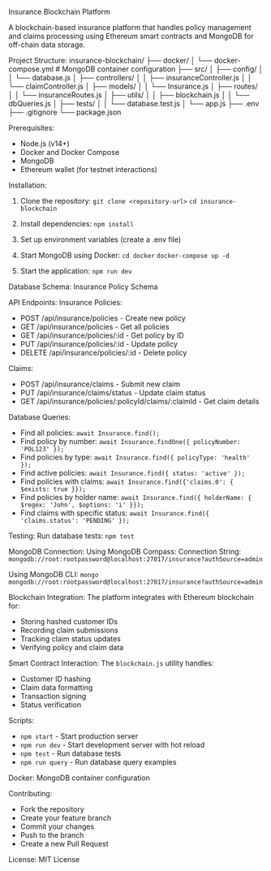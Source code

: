 Insurance Blockchain Platform

A blockchain-based insurance platform that handles policy management and claims processing using Ethereum smart contracts and MongoDB for off-chain data storage.

Project Structure:
insurance-blockchain/
├── docker/
│   └── docker-compose.yml # MongoDB container configuration
├── src/
│   ├── config/
│   │   └── database.js
│   ├── controllers/
│   │   ├── insuranceController.js
│   │   └── claimController.js
│   ├── models/
│   │   └── Insurance.js
│   ├── routes/
│   │   └── insuranceRoutes.js
│   ├── utils/
│   │   ├── blockchain.js
│   │   └── dbQueries.js
│   ├── tests/
│   │   └── database.test.js
│   └── app.js
├── .env
├── .gitignore
└── package.json

Prerequisites:
- Node.js (v14+)
- Docker and Docker Compose
- MongoDB
- Ethereum wallet (for testnet interactions)

Installation:
1. Clone the repository:
   `git clone <repository-url>`
   `cd insurance-blockchain`

2. Install dependencies:
   `npm install`

3. Set up environment variables (create a .env file)


4. Start MongoDB using Docker:
`cd docker`
`docker-compose up -d`

5. Start the application:
`npm run dev`

Database Schema:
Insurance Policy Schema


API Endpoints:
Insurance Policies:
- POST /api/insurance/policies - Create new policy
- GET /api/insurance/policies - Get all policies
- GET /api/insurance/policies/:id - Get policy by ID
- PUT /api/insurance/policies/:id - Update policy
- DELETE /api/insurance/policies/:id - Delete policy

Claims:
- POST /api/insurance/claims - Submit new claim
- PUT /api/insurance/claims/status - Update claim status
- GET /api/insurance/policies/:policyId/claims/:claimId - Get claim details

Database Queries:
- Find all policies: `await Insurance.find();`
- Find policy by number: `await Insurance.findOne({ policyNumber: 'POL123' });`
- Find policies by type: `await Insurance.find({ policyType: 'health' });`
- Find active policies: `await Insurance.find({ status: 'active' });`
- Find policies with claims: `await Insurance.find({'claims.0': { $exists: true }});`
- Find policies by holder name: `await Insurance.find({ holderName: { $regex: 'John', $options: 'i' }});`
- Find claims with specific status: `await Insurance.find({ 'claims.status': 'PENDING' });`

Testing:
Run database tests:
`npm test`

MongoDB Connection:
Using MongoDB Compass:
Connection String: `mongodb://root:rootpassword@localhost:27017/insurance?authSource=admin`

Using MongoDB CLI:
`mongo mongodb://root:rootpassword@localhost:27017/insurance?authSource=admin`

Blockchain Integration:
The platform integrates with Ethereum blockchain for:
- Storing hashed customer IDs
- Recording claim submissions
- Tracking claim status updates
- Verifying policy and claim data

Smart Contract Interaction:
The `blockchain.js` utility handles:
- Customer ID hashing
- Claim data formatting
- Transaction signing
- Status verification

Scripts:
- `npm start` - Start production server
- `npm run dev` - Start development server with hot reload
- `npm test` - Run database tests
- `npm run query` - Run database query examples

Docker:
MongoDB container configuration


Contributing:
- Fork the repository
- Create your feature branch
- Commit your changes
- Push to the branch
- Create a new Pull Request

License:
MIT License




